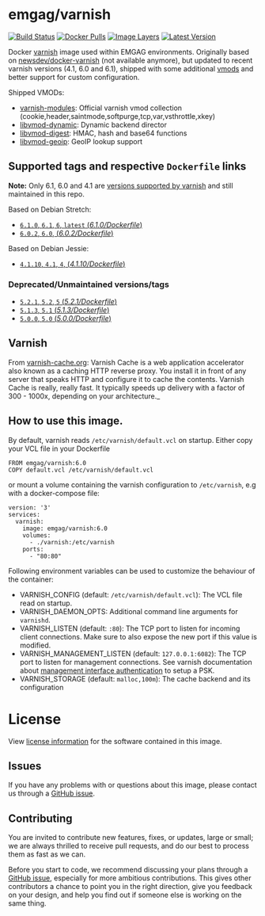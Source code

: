 # emgag/varnish

[![Build Status](https://api.travis-ci.org/emgag/docker-varnish.svg?branch=master)](https://travis-ci.org/emgag/docker-varnish)
[![Docker Pulls](https://img.shields.io/docker/pulls/emgag/varnish.svg)](https://hub.docker.com/r/emgag/varnish)
[![Image Layers](https://images.microbadger.com/badges/image/emgag/varnish.svg)](https://microbadger.com/images/emgag/varnish "Get your own image badge on microbadger.com")
[![Latest Version](https://images.microbadger.com/badges/version/emgag/varnish.svg)](https://microbadger.com/images/emgag/varnish "Get your own version badge on microbadger.com")

Docker [varnish](http://varnish-cache.org/) image used within EMGAG environments. Originally based on [newsdev/docker-varnish](https://github.com/newsdev) (not available anymore), but updated to recent varnish versions (4.1, 6.0 and 6.1), shipped with some additional [vmods](http://varnish-cache.org/vmods/#vmods) and better support for custom configuration.

Shipped VMODs:
* [varnish-modules](https://github.com/varnish/varnish-modules): Official varnish vmod collection (cookie,header,saintmode,softpurge,tcp,var,vsthrottle,xkey)
* [libvmod-dynamic](https://github.com/nigoroll/libvmod-dynamic): Dynamic backend director
* [libvmod-digest](https://github.com/varnish/libvmod-digest): HMAC, hash and base64 functions
* [libvmod-geoip](https://github.com/varnish/libvmod-geoip): GeoIP lookup support

## Supported tags and respective `Dockerfile` links

**Note:** Only 6.1, 6.0 and 4.1 are [versions supported by varnish](https://varnish-cache.org/releases/index.html) and still maintained in this repo.

Based on Debian Stretch:

- [`6.1.0`, `6.1`, `6`, `latest` (*6.1.0/Dockerfile*)](https://github.com/emgag/docker-varnish/blob/master/6.1/Dockerfile)
- [`6.0.2`, `6.0`, (*6.0.2/Dockerfile*)](https://github.com/emgag/docker-varnish/blob/master/6.0/Dockerfile)

Based on Debian Jessie:

- [`4.1.10`, `4.1`, `4`,  (*4.1.10/Dockerfile*)](https://github.com/emgag/docker-varnish/blob/master/4.1/Dockerfile)

### Deprecated/Unmaintained versions/tags

- [`5.2.1`, `5.2`, `5` (*5.2.1/Dockerfile*)](https://github.com/emgag/docker-varnish/blob/master/5.2/Dockerfile)
- [`5.1.3`, `5.1`  (*5.1.3/Dockerfile*)](https://github.com/emgag/docker-varnish/blob/master/5.1/Dockerfile)
- [`5.0.0`, `5.0` (*5.0.0/Dockerfile*)](https://github.com/emgag/docker-varnish/blob/master/5.0/Dockerfile)


## Varnish

From [varnish-cache.org](https://varnish-cache.org/intro/index.html): Varnish Cache is a web application accelerator also known as a caching HTTP reverse proxy. You install it in front of any server that speaks HTTP and configure it to cache the contents. Varnish Cache is really, really fast. It typically speeds up delivery with a factor of 300 - 1000x, depending on your architecture._

## How to use this image.

By default, varnish reads `/etc/varnish/default.vcl` on startup. Either copy your VCL file in your Dockerfile  
  
```
FROM emgag/varnish:6.0
COPY default.vcl /etc/varnish/default.vcl
```

or mount a volume containing the varnish configuration to `/etc/varnish`, e.g with a docker-compose file:

```
version: '3'
services:
  varnish:
    image: emgag/varnish:6.0
    volumes:
      - ./varnish:/etc/varnish
    ports:
      - "80:80"
```

Following environment variables can be used to customize the behaviour of the container:
* VARNISH_CONFIG (default: `/etc/varnish/default.vcl`): The VCL file read on startup.
* VARNISH_DAEMON_OPTS: Additional command line arguments for `varnishd`.
* VARNISH_LISTEN (default: `:80`): The TCP port to listen for incoming client connections. Make sure to also expose the new port if this value is modified.
* VARNISH_MANAGEMENT_LISTEN (default: `127.0.0.1:6082`): The TCP port to listen for management connections. See varnish documentation about [management interface authentication](https://varnish-cache.org/docs/trunk/users-guide/run_security.html) to setup a PSK.  
* VARNISH_STORAGE (default: `malloc,100m`): The cache backend and its configuration 

# License

View [license information](https://github.com/emgag/docker-varnish/blob/master/LICENSE) for the software contained in this image.

## Issues

If you have any problems with or questions about this image, please contact us through a [GitHub issue](https://github.com/emgag/docker-varnish/issues).

## Contributing

You are invited to contribute new features, fixes, or updates, large or small; we are always thrilled to receive pull requests, and do our best to process them as fast as we can.

Before you start to code, we recommend discussing your plans through a [GitHub issue](https://github.com/emgag/docker-varnish/issues), especially for more ambitious contributions. This gives other contributors a chance to point you in the right direction, give you feedback on your design, and help you find out if someone else is working on the same thing.
